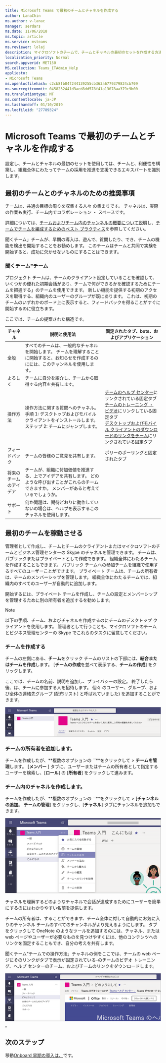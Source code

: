 ```yaml
---
title: Microsoft Teams で最初のチームとチャネルを作成する
author: LanaChin
ms.author: v-lanac
manager: serdars
ms.date: 11/06/2018
ms.topic: article
ms.service: msteams
ms.reviewer: lolaj
description: マイクロソフトのチームで、チームとチャネルの最初のセットを作成する方法について説明します。
localization_priority: Normal
search.appverid: MET150
MS.collection: Teams_ITAdmin_Help
appliesto:
- Microsoft Teams
ms.openlocfilehash: c2cb8fb04f244139255cb363a6779379824cb709
ms.sourcegitcommit: 0458232441d3aed8dd578f41a13078aa379c9b00
ms.translationtype: MT
ms.contentlocale: ja-JP
ms.lasthandoff: 01/10/2019
ms.locfileid: "27789324"
---
```

# <a name="create-your-first-teams-and-channels-in-microsoft-teams"></a>Microsoft Teams で最初のチームとチャネルを作成する

設定し、チームとチャネルの最初のセットを使用しては、チームと、利便性を構築し、組織全体にわたってチームの採用を推進を支援できるエキスパートを識別します。 

## <a name="suggestions-for-your-first-teams-and-channels"></a>最初のチームとのチャネルのための推奨事項

 チームは、共通の目標の周りを収集する人々 の集まりです。 チャネルは、実際の作業も実行、チーム内でコラボレーション ・ スペースです。 

詳細については、[チームおよびチーム内のチャンネルの概要について説明](teams-channels-overview.md)し、[チームでチームを編成するためのベスト プラクティス](best-practices-organizing.md)を参照してください。

 聞くチーム」チームが、早期の導入は、遊んで、質問したり、でき、チームの機能を検出を開始することをお勧めします。 このチームはチームと共同で実験を開始すると、成功に欠かせないものにすることはできます。 

### <a name="get-to-know-teams-team"></a>聞くチーム"チーム
プロジェクト チームは、チームのクライアント設定していることを確認して、いくつかの優れた初期会話があり、チームで何ができるかを確認するためにチームを把握する」のチームを使用できます。 新しい機能を提供する初期のアクセスを取得する、組織内のユーザーのグループが既にあります。 これは、初期のチームのいずれかのボード上に表示すると、フィードバックを得ることがすぐに開始するのに役立ちます。

ここでは、チームの提案された構造です。

| チャネル | 説明と使用法 | 固定されたタブ、bots、およびアプリケーション |
| ------------ | -------------------- | -------------------- |
| 全般 | すべてのチームは、一般的なチャネルを開始します。 チームを理解することに開始すると、お知らせを作成するのにには、このチャンネルを使用します。 |  |
| よろしく | チームに自分を紹介し、チームから取得する内容を共有します。 |  |
| 操作方法 | 操作方法に関する質問へのチャネル。</br>手順 1: デスクトップおよびモバイル クライアントをインストールします。</br>ステップ 2: チームにジャンプします。| [チームのヘルプ センター](https://support.office.com/teams)にリンクされている固定タブ</br>[チームのトレーニング ・ ビデオ](https://support.office.com/article/microsoft-teams-video-training-4f108e54-240b-4351-8084-b1089f0d21d7)にリンクしている固定タブ</br>[デスクトップおよびモバイル クライアントのダウンロードのリンクをチーム](https://teams.microsoft.com/downloads)にリンクされている固定タブ |
| フィードバック | チームの皆様のご意見を共有します。 | ポリーのポーリングと固定されたタブ|
| 将来のチームのアイデア | チームが、組織に付加価値を推進する、上でアイデアを共有します。 どのような呼び出すことがこれらのチームできますか。 メンバーがあると考えているでしょうか。 ||
| サポート | 何か問題は、期待どおりに動作していないの場合は、ヘルプを表示するこのチャネルを使用します。 ||

## <a name="get-your-first-teams-up-and-running"></a>最初のチームを稼動させる
管理者として作成し、チームとチームのクライアントまたはマイクロソフトのチームとビジネス管理センターの Skype のチャネルを管理できます。 チームは、パブリックまたはプライベートとして作成できます。 組織全体にわたるチームを作成することもできます。 パブリック チームへの参加チームを組織で使用するすべてのユーザーことができます。 プライベート チームは、チームの所有者は、チームのメンバーシップを管理します。 組織全体にわたるチームでは、組織内のすべてのユーザーが自動的に追加します。 

開始するには、プライベート チームを作成し、チームの設定とメンバーシップを管理するために別の所有者を追加するを勧めします。 

> [!NOTE]
> 以下の手順、チーム、およびチャネルを作成するのにチームのデスクトップ クライアントを使用します。 管理者として行うことも、マイクロソフトのチームとビジネス管理センターの Skype でこれらのタスクに留意してください。

### <a name="create-a-team"></a>チームを作成する

チームの左側にある、**チーム**をクリック チームのリストの下部には、**結合またはチームを作成**します。 [**チームの作成**を並べて表示する、**チームの作成**] をクリックします。

ここでは、チームの名前、説明を追加し、プライバシーの設定。 終了したら後、は、チームに参加する人を招待します。 個々 のユーザー、グループ、および全体の連絡先グループ (配布リスト] と呼ばれていました) を追加することができます。 

![チームの作成](media/get-started-with-teams-create-team.png "チームを知っている例のスクリーン ショットを取得するチーム、チームの名前と説明を表示") 

### <a name="add-a-team-owner"></a>チームの所有者を追加します。
チームを作成したが、**複数のオプションの ˙˙˙**をクリックして > **チームを管理**します。 [**メンバー** ] タブに、ユーザーまたはチームの所有者として指定するユーザーを検索し、[**ロール**] の [**所有者**] をクリックして進みます。

### <a name="create-a-channel-in-a-team"></a>チーム内のチャネルを作成します。
チームを作成したが、**複数のオプションの ˙˙˙**をクリックして > **[チャンネルの追加**。 **チームの管理**] をクリックし、[**チャネル**] タブにチャンネルを追加もできます。 

![チームへのチャネルを追加](media/get-started-with-teams-add-channel.png "チャンネル」オプションを追加、管理チームのオプション、およびチームの他のオプションをクリックすると利用可能なその他のオプションのスクリーン ショット") 

チャネルを理解するどのようなチャネルで会話が達成するためにユーザーを簡単にするのにはわかりやすい名前を提供します。 

チームの所有者は、することができます、チーム全体に対して自動的にお気に入りのチャンネル チームのすべてのチャンネルがより見えるようにします。 タブをクリックして OneNote のようなツールを追加するのには、チャネル、または web ページやユーザーが必要なものを見つけやすくには、他のコンテンツへのリンクを固定することもでき、自分の考えを共有します。  

聞くチーム"チームでの操作方法」チャネルの例をここでは、チームの web ページにそのリンクがタブで表示が固定されている&ndash;のチームのビデオ トレーニング、ヘルプ センターのチーム、およびチームのリンクをダウンロードします。 

![暗証番号 (pin) タブをクリックしてチャンネル](media/get-started-with-teams-add-tabs.png "チームを知っていると、固定タブのスクリーン ショットを取得チーム")。 

## <a name="next-steps"></a>次のステップ
移動[Onboard 早期の導入は、](get-started-with-teams-onboard-early-adopters.md)です。
